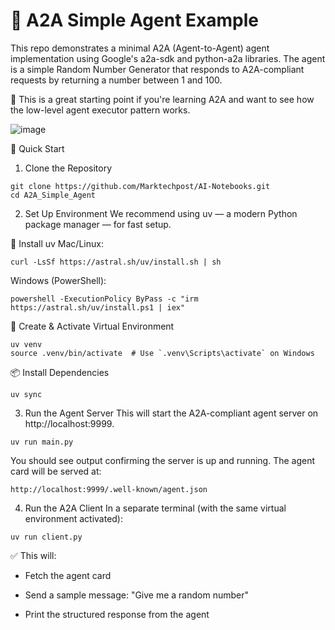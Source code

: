 # 🤖 A2A Simple Agent Example
This repo demonstrates a minimal A2A (Agent-to-Agent) agent implementation using Google's a2a-sdk and python-a2a libraries. The agent is a simple Random Number Generator that responds to A2A-compliant requests by returning a number between 1 and 100.

🧠 This is a great starting point if you're learning A2A and want to see how the low-level agent executor pattern works.

![image](https://github.com/user-attachments/assets/3f915646-d23f-46a7-9fdb-a2f660b20776)


🚀 Quick Start
1. Clone the Repository
```
git clone https://github.com/Marktechpost/AI-Notebooks.git
cd A2A_Simple_Agent

```
2. Set Up Environment
We recommend using uv — a modern Python package manager — for fast setup.

🔧 Install uv
Mac/Linux:
```
curl -LsSf https://astral.sh/uv/install.sh | sh
```
Windows (PowerShell):
```
powershell -ExecutionPolicy ByPass -c "irm https://astral.sh/uv/install.ps1 | iex"
```

🧪 Create & Activate Virtual Environment
```
uv venv
source .venv/bin/activate  # Use `.venv\Scripts\activate` on Windows
```

📦 Install Dependencies
```
uv sync
```

3. Run the Agent Server
This will start the A2A-compliant agent server on http://localhost:9999.

```
uv run main.py
```
You should see output confirming the server is up and running. The agent card will be served at:
```
http://localhost:9999/.well-known/agent.json
```

4. Run the A2A Client
In a separate terminal (with the same virtual environment activated):
```
uv run client.py
```

✅ This will:

* Fetch the agent card

* Send a sample message: "Give me a random number"

* Print the structured response from the agent
